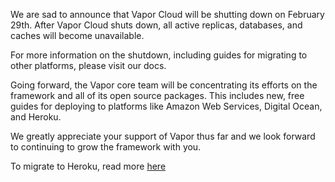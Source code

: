 We are sad to announce that Vapor Cloud will be shutting down on February 29th. After Vapor Cloud shuts down, all active replicas, databases, and caches will become unavailable.

For more information on the shutdown, including guides for migrating to other platforms, please visit our docs. 

Going forward, the Vapor core team will be concentrating its efforts on the framework and all of its open source packages. This includes new, free guides for deploying to platforms like Amazon Web Services, Digital Ocean, and Heroku. 

We greatly appreciate your support of Vapor thus far and we look forward to continuing to grow the framework with you. 

To migrate to Heroku, read more [here](migrate-to-heroku)